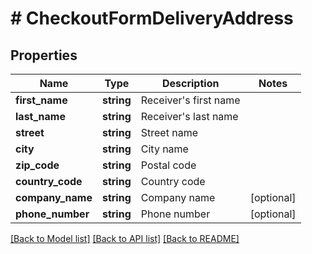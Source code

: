 # # CheckoutFormDeliveryAddress

## Properties

Name | Type | Description | Notes
------------ | ------------- | ------------- | -------------
**first_name** | **string** | Receiver&#39;s first name | 
**last_name** | **string** | Receiver&#39;s last name | 
**street** | **string** | Street name | 
**city** | **string** | City name | 
**zip_code** | **string** | Postal code | 
**country_code** | **string** | Country code | 
**company_name** | **string** | Company name | [optional] 
**phone_number** | **string** | Phone number | [optional] 

[[Back to Model list]](../../README.md#documentation-for-models) [[Back to API list]](../../README.md#documentation-for-api-endpoints) [[Back to README]](../../README.md)


